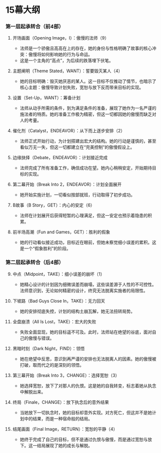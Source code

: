 # 15幕大纲

### 第一层起承转合（前4部）

1. 开场画面（Opening Image，I）：傲慢的法师（9）

    - 法师是一个骄傲且高高在上的存在，她的身份与性格明确了故事的核心冲突：傲慢将如何影响她的行为与命运。
    - 这是一个主角的“高点”，为后续的跌落埋下伏笔。

2. 主题阐明（Theme Stated，WANT）：誓要毁灭某人（4）

    - 她的目标明确：毁灭她厌恶的某人。这一目标不仅推动了情节，也暗示了核心主题：傲慢导致计划失败，宽恕与放下反而带来目标的实现。

3. 设置（Set-Up，WANT）：筹备计划

    - 法师从动手所需的条件，到为满足条件的准备，展现了她作为一名严谨的施法者的特质。她的准备工作极为精密，但这一切都因她的傲慢而缺乏对人的考量。

4. 催化剂（Catalyst，ENDEAVOR）：从下而上逐步安排（2）

    - 法师正式开始行动，为计划搭建出宏大的结构。她的行动是谨慎的，甚至看似万无一失，但这一切都建立在“完美控制”的傲慢假设上。

5. 边缘抉择（Debate，ENDEAVOR）：计划接近完成

    - 法师完成了所有准备工作，确信成功在望。她内心稍稍安定，开始期待目标的实现。

6. 第二幕开始（Break Into 2，ENDEAVOR）：计划全面展开

    - 她开始实施计划，一切看似按部就班，行动取得了初步成功。

7. B故事（B Story，GET）：内心的安定（6）

    - 法师在计划展开后获得短暂的心理满足，但这一安定也预示着隐患的积累。

8. 前半场高潮（Fun and Games，GET）：胜利的假象

    - 她的行动看似接近成功，目标近在眼前，但她未察觉细小误差的累积。这是一个“假象胜利”的阶段。

### 第二层起承转合（后4部）

9. 中点（Midpoint，TAKE）：细小误差的崩坏（1）

    - 她精心设计的计划因为细微误差而崩塌，这些误差源于人性的不可控性。
法师意识到，无论如何精密的设计，终究无法脱离实施者的局限性。

10. 下坡路（Bad Guys Close In，TAKE）：无力回天

    - 她的安排彻底失控，计划的结构土崩瓦解，她无法扭转局势。

11. 全盘崩溃（All Is Lost，TAKE）：宏大的失败

    - 失败全面显现，她的目标遥不可及。此时，法师站在绝望的谷底，面对自己的傲慢与错误。

12. 黑暗时刻（Dark Night，FIND）：领悟

    - 她在绝望中反思，意识到再严谨的安排也无法脱离人的因素。她的傲慢被打破，取而代之的是深刻的领悟。

13. 第三幕开始（Break Into 3，CHANGE）：选择宽恕（3）

    - 她选择宽恕，放下了对那人的仇恨。这是她的自我转变，标志着她从执念中解脱出来。

14. 终局（Finale，CHANGE）：放下执念后的意外结果

    - 当她放下一切执念时，她的目标却意外实现。对方死亡，但这并不是她计划中的结果，而是一种宿命般的结局。

15. 结尾画面（Final Image，RETURN）：宽恕的平静（4）

    - 她终于完成了自己的目标，但不是通过仇恨与傲慢，而是通过宽恕与放下。这一结局展现了她的成长与解脱。